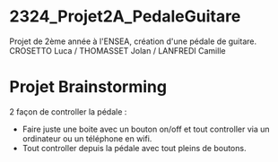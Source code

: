 # 2324_Projet2A_PedaleGuitare
Projet de 2ème année à l'ENSEA, création d'une pédale de guitare. CROSETTO Luca / THOMASSET Jolan / LANFREDI Camille

# Projet Brainstorming 

2 façon de controller la pédale :
- Faire juste une boite avec un bouton on/off et tout controller via un ordinateur ou un téléphone en wifi.
- Tout controller depuis la pédale avec tout pleins de boutons.

